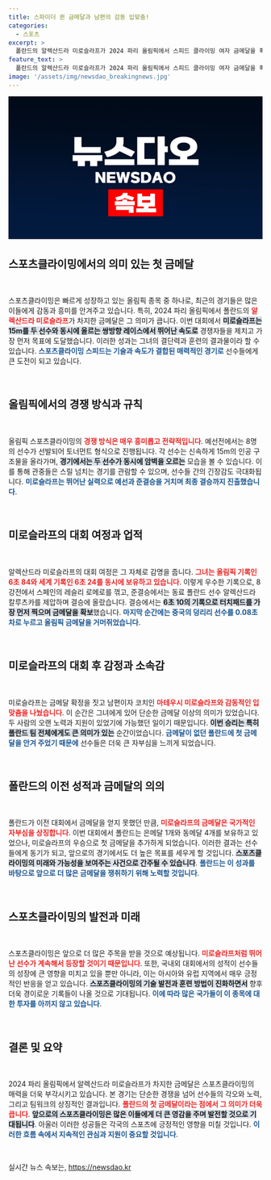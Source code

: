 ```yaml
---
title: 스파이더 퀸 금메달과 남편의 감동 입맞춤!
categories:
  - 스포츠
excerpt: >
  폴란드의 알렉산드라 미로슬라프가 2024 파리 올림픽에서 스피드 클라이밍 여자 금메달을 획득하며 고국에 첫 금메달을 안겼습니다. 남편과의 특별한 찰칵 순간까지, 그녀의 눈부신 승리를 놓치지 마세요!
feature_text: >
  폴란드의 알렉산드라 미로슬라프가 2024 파리 올림픽에서 스피드 클라이밍 여자 금메달을 획득하며 고국에 첫 금메달을 안겼습니다. 남편과의 특별한 찰칵 순간까지, 그녀의 눈부신 승리를 놓치지 마세요!
image: '/assets/img/newsdao_breakingnews.jpg'
---
```


<p><img src="/assets/img/newsdao_breakingnews.jpg" alt="implanttips 속보" /></p>

<h2 data-ke-size="size26">스포츠클라이밍에서의 의미 있는 첫 금메달</h2>

<p data-ke-size="size16">&nbsp;</p>

<p>스포츠클라이밍은 빠르게 성장하고 있는 올림픽 종목 중 하나로, 최근의 경기들은 많은 이들에게 감동과 흥미를 안겨주고 있습니다. 특히, 2024 파리 올림픽에서 폴란드의 <b><span style="color: #ee2323;">알렉산드라 미로슬라프</span></b>가 차지한 금메달은 그 의미가 큽니다. 이번 대회에서 <b><span style="background-color: #21538527;">미로슬라프는 15m를 두 선수와 동시에 올르는 쌍방향 레이스에서 뛰어난 속도로</span></b> 경쟁자들을 제치고 가장 먼저 목표에 도달했습니다. 이러한 성과는 그녀의 결단력과 훈련의 결과물이라 할 수 있습니다. <b><span style="color: #1a5490;">스포츠클라이밍 스피드는 기술과 속도가 결합된 매력적인 경기로</span></b> 선수들에게 큰 도전이 되고 있습니다.</p>

<p data-ke-size="size16">&nbsp;</p>

<h2 data-ke-size="size26">올림픽에서의 경쟁 방식과 규칙</h2>

<p data-ke-size="size16">&nbsp;</p>

<p>올림픽 스포츠클라이밍의 <b><span style="color: #ee2323;">경쟁 방식은 매우 흥미롭고 전략적입니다</span></b>. 예선전에서는 8명의 선수가 선발되어 토너먼트 형식으로 진행됩니다. 각 선수는 신속하게 15m의 인공 구조물을 올라가며, <b><span style="background-color: #21538527;">경기에서는 두 선수가 동시에 암벽을 오르는</span></b> 모습을 볼 수 있습니다. 이를 통해 관중들은 스릴 넘치는 경기를 관람할 수 있으며, 선수들 간의 긴장감도 극대화됩니다. <b><span style="color: #1a5490;">미로슬라프는 뛰어난 실력으로 예선과 준결승을 거치며 최종 결승까지 진출했습니다</span></b>.</p>

<p data-ke-size="size16">&nbsp;</p>

<h2 data-ke-size="size26">미로슬라프의 대회 여정과 업적</h2>

<p data-ke-size="size16">&nbsp;</p>

<p>알렉산드라 미로슬라프의 대회 여정은 그 자체로 감명을 줍니다. <b><span style="color: #ee2323;">그녀는 올림픽 기록인 6초 84와 세계 기록인 6초 24를 동시에 보유하고 있습니다</span></b>. 이렇게 우수한 기록으로, 8강전에서 스페인의 레슬리 로메로를 꺾고, 준결승에서는 동료 폴란드 선수 알렉산드라 칼루츠카를 제압하며 결승에 올랐습니다. 결승에서는 <b><span style="background-color: #21538527;">6초 10의 기록으로 터치패드를 가장 먼저 찍으며 금메달을 확보</span></b>했습니다. <b><span style="color: #1a5490;">마지막 순간에는 중국의 덩리리 선수를 0.08초 차로 누르고 올림픽 금메달을 거머쥐었습니다</span></b>. </p>

<p data-ke-size="size16">&nbsp;</p>

<h2 data-ke-size="size26">미로슬라프의 대회 후 감정과 소속감</h2>

<p data-ke-size="size16">&nbsp;</p>

<p>미로슬라프는 금메달 확정을 짓고 남편이자 코치인 <b><span style="color: #ee2323;">마테우시 미로슬라프와 감동적인 입맞춤을 나눴습니다</span></b>. 이 순간은 그녀에게 있어 단순한 금메달 이상의 의미가 있었습니다. 두 사람의 오랜 노력과 지원이 있었기에 가능했던 일이기 때문입니다. <b><span style="background-color: #21538527;">이번 승리는 특히 폴란드 팀 전체에게도 큰 의미가 있는</span></b> 순간이었습니다. <b><span style="color: #1a5490;">금메달이 없던 폴란드에 첫 금메달을 안겨 주었기 때문에</span></b> 선수들은 더욱 큰 자부심을 느끼게 되었습니다.</p>

<p data-ke-size="size16">&nbsp;</p>

<h2 data-ke-size="size26">폴란드의 이전 성적과 금메달의 의의</h2>

<p data-ke-size="size16">&nbsp;</p>

<p>폴란드가 이전 대회에서 금메달을 얻지 못했던 만큼, <b><span style="color: #ee2323;">미로슬라프의 금메달은 국가적인 자부심을 상징합니다</span></b>. 이번 대회에서 폴란드는 은메달 1개와 동메달 4개를 보유하고 있었으나, 미로슬라프의 우승으로 첫 금메달을 추가하게 되었습니다. 이러한 결과는 선수들에게 동기가 되고, 앞으로의 경기에서도 더 높은 목표를 세우게 할 것입니다. <b><span style="background-color: #21538527;">스포츠클라이밍의 미래와 가능성을 보여주는 사건으로 간주될 수 있습니다</span></b>. <b><span style="color: #1a5490;">폴란드는 이 성과를 바탕으로 앞으로 더 많은 금메달을 쟁취하기 위해 노력할 것입니다</span></b>.</p>

<p data-ke-size="size16">&nbsp;</p>

<h2 data-ke-size="size26">스포츠클라이밍의 발전과 미래</h2>

<p data-ke-size="size16">&nbsp;</p>

<p>스포츠클라이밍은 앞으로 더 많은 주목을 받을 것으로 예상됩니다. <b><span style="color: #ee2323;">미로슬라프처럼 뛰어난 선수가 계속해서 등장할 것이기 때문입니다</span></b>. 또한, 국내외 대회에서의 성적이 선수들의 성장에 큰 영향을 미치고 있을 뿐만 아니라, 이는 아시아와 유럽 지역에서 매우 긍정적인 반응을 얻고 있습니다. <b><span style="background-color: #21538527;">스포츠클라이밍의 기술 발전과 훈련 방법이 진화하면서</span></b> 향후 더욱 경이로운 기록들이 나올 것으로 기대됩니다. <b><span style="color: #1a5490;">이에 따라 많은 국가들이 이 종목에 대한 투자를 아끼지 않고 있습니다</span></b>.</p>

<p data-ke-size="size16">&nbsp;</p>

<h2 data-ke-size="size26">결론 및 요약</h2>

<p data-ke-size="size16">&nbsp;</p>

<p>2024 파리 올림픽에서 알렉산드라 미로슬라프가 차지한 금메달은 스포츠클라이밍의 매력을 더욱 부각시키고 있습니다. 본 경기는 단순한 경쟁을 넘어 선수들의 각오와 노력, 그리고 팀워크의 상징적인 결과입니다. <b><span style="color: #ee2323;">폴란드의 첫 금메달이라는 점에서 그 의미가 더욱 큽니다</span></b>. <b><span style="background-color: #21538527;">앞으로의 스포츠클라이밍은 많은 이들에게 더 큰 영감을 주며 발전할 것으로 기대됩니다</span></b>. 아울러 이러한 성공들은 각국의 스포츠에 긍정적인 영향을 미칠 것입니다. <b><span style="color: #1a5490;">이러한 흐름 속에서 지속적인 관심과 지원이 중요할 것입니다</span></b>.</p>

<p data-ke-size="size16">&nbsp;</p>
실시간 뉴스 속보는, <a href="https://newsdao.kr" rel="dofollow">https://newsdao.kr</a>


